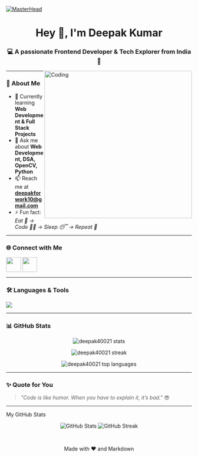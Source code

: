 [![MasterHead](https://firebasestorage.googleapis.com/v0/b/flexi-coding.appspot.com/o/dempgi7-520f8d5f-63d4-4453-8822-dbc149ae27f8.gif?alt=media&token=91c0c7b2-93c3-4029-b011-1a8703c5730d)](https://deepak40021.io)

<h1 align="center">Hey 👋, I'm Deepak Kumar</h1>
<h3 align="center">💻 A passionate Frontend Developer & Tech Explorer from India 🚀</h3>

<img align="right" alt="Coding" width="400" src="https://cdn.dribbble.com/users/1162077/screenshots/3848914/programmer.gif">

---

### 🚀 About Me
- 🌱 Currently learning **Web Development & Full Stack Projects**
- 💬 Ask me about **Web Development, DSA, OpenCV, Python**
- 📫 Reach me at **deepakforwork10@gmail.com**
- ⚡ Fun fact: *Eat 🍔 → Code 👨‍💻 → Sleep 😴 → Repeat 🔁*

---

### 🌐 Connect with Me
<p align="left">
<a href="https://linkedin.com/in/deepak-kumar62066" target="blank"><img align="center" src="https://skillicons.dev/icons?i=linkedin" height="40"/></a>
<a href="https://instagram.com/just.deepakagwl" target="blank"><img align="center" src="https://skillicons.dev/icons?i=instagram" height="40"/></a>
</p>

---

### 🛠️ Languages & Tools
<p align="left">
  <img src="https://skillicons.dev/icons?i=c,cpp,html,css,python,opencv,git,github,vscode,gcp" />
</p>

---

### 📊 GitHub Stats
<p align="center">
  <img src="https://github-readme-stats.vercel.app/api?username=deepak40021&show_icons=true&theme=tokyonight" alt="deepak40021 stats" />
</p>

<p align="center">
  <img src="https://github-readme-streak-stats.herokuapp.com/?user=deepak40021&theme=tokyonight" alt="deepak40021 streak" />
</p>

<p align="center">
  <img src="https://github-readme-stats.vercel.app/api/top-langs?username=deepak40021&show_icons=true&layout=compact&theme=tokyonight" alt="deepak40021 top languages" />
</p>

---

### ✨ Quote for You
> *"Code is like humor. When you have to explain it, it’s bad."* 😎

---

My GitHub Stats
<p align="center">
<img src="https://www.google.com/search?q=https://github-readme-stats.vercel.app/api%3Fusername%3Ddeepak40021%26show_icons%3Dtrue%26theme%3Donedark" alt="GitHub Stats" />
<img src="https://www.google.com/search?q=https://github-readme-streak-stats.herokuapp.com/%3Fuser%3Ddeepak40021%26theme%3Donedark" alt="GitHub Streak" />
</p>

<br>
<p align="center">Made with ❤️ and Markdown</p>
